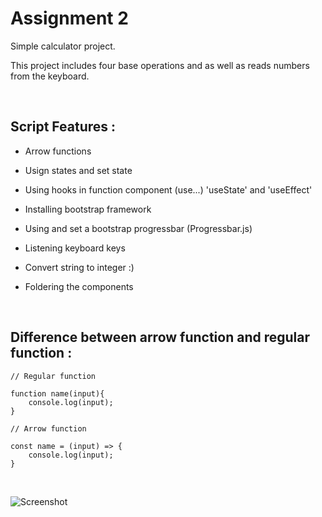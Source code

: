 # Assignment 2

Simple calculator project.

This project includes four base operations and as well as reads numbers from the keyboard.

<br>

## Script Features :

- Arrow functions

- Usign states and set state

- Using hooks in function component (use...) 'useState' and 'useEffect'

- Installing bootstrap framework

- Using and set a bootstrap progressbar (Progressbar.js)

- Listening keyboard keys

- Convert string to integer :)

- Foldering the components

<br>

## Difference between arrow function and regular function :

```
// Regular function

function name(input){
    console.log(input);
}

// Arrow function

const name = (input) => {
    console.log(input);
}
```

<br>

<p align="center">

![Screenshot](https://i.imgur.com/ScfcFrt.gif "Screenshot")

</p>




